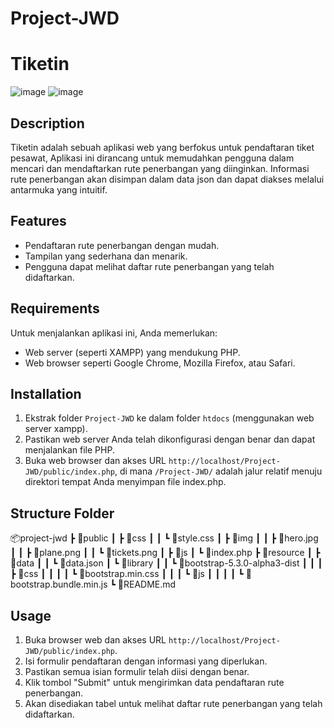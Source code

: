 # Project-JWD

# Tiketin
![image](https://github.com/yourLogic01/Project-JWD/assets/74490650/b3bdfd5b-ef56-4133-ac1d-4fbb23ac8f9d)
![image](https://github.com/yourLogic01/Project-JWD/assets/74490650/43605b8b-01fc-4afe-ac7d-2fee779fea8d)


## Description

Tiketin adalah sebuah aplikasi web yang berfokus untuk pendaftaran tiket pesawat, Aplikasi ini dirancang untuk memudahkan pengguna dalam mencari dan mendaftarkan rute penerbangan yang diinginkan. Informasi rute penerbangan akan disimpan dalam data json dan dapat diakses melalui antarmuka yang intuitif.

## Features

- Pendaftaran rute penerbangan dengan mudah.
- Tampilan yang sederhana dan menarik.
- Pengguna dapat melihat daftar rute penerbangan yang telah didaftarkan.

## Requirements

Untuk menjalankan aplikasi ini, Anda memerlukan:

- Web server (seperti XAMPP) yang mendukung PHP.
- Web browser seperti Google Chrome, Mozilla Firefox, atau Safari.

## Installation

1. Ekstrak folder `Project-JWD` ke dalam folder `htdocs` (menggunakan web server xampp).
2. Pastikan web server Anda telah dikonfigurasi dengan benar dan dapat menjalankan file PHP.
3. Buka web browser dan akses URL `http://localhost/Project-JWD/public/index.php`, di mana `/Project-JWD/` adalah jalur relatif menuju direktori tempat Anda menyimpan file index.php.

## Structure Folder

📦project-jwd
 ┣ 📂public
 ┃ ┣ 📂css
 ┃ ┃ ┗ 📜style.css
 ┃ ┣ 📂img
 ┃ ┃ ┣ 📜hero.jpg
 ┃ ┃ ┣ 📜plane.png
 ┃ ┃ ┗ 📜tickets.png
 ┃ ┣ 📂js
 ┃ ┗ 📜index.php
 ┣ 📂resource
 ┃ ┣ 📂data
 ┃ ┃ ┗ 📜data.json
 ┃ ┗ 📂library
 ┃ ┃ ┗ 📂bootstrap-5.3.0-alpha3-dist
 ┃ ┃ ┃ ┣ 📂css
 ┃ ┃ ┃ ┃ ┗ 📜bootstrap.min.css
 ┃ ┃ ┃ ┗ 📂js
 ┃ ┃ ┃ ┃ ┗ 📜bootstrap.bundle.min.js
 ┗ 📜README.md

## Usage

1. Buka browser web dan akses URL `http://localhost/Project-JWD/public/index.php`.
2. Isi formulir pendaftaran dengan informasi yang diperlukan.
3. Pastikan semua isian formulir telah diisi dengan benar.
4. Klik tombol "Submit" untuk mengirimkan data pendaftaran rute penerbangan.
5. Akan disediakan tabel untuk melihat daftar rute penerbangan yang telah didaftarkan.
